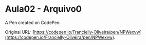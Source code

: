 # Aula02 - Arquivo0

A Pen created on CodePen.

Original URL: [https://codepen.io/Francielly-Oliveira/pen/NPWexvw](https://codepen.io/Francielly-Oliveira/pen/NPWexvw).

